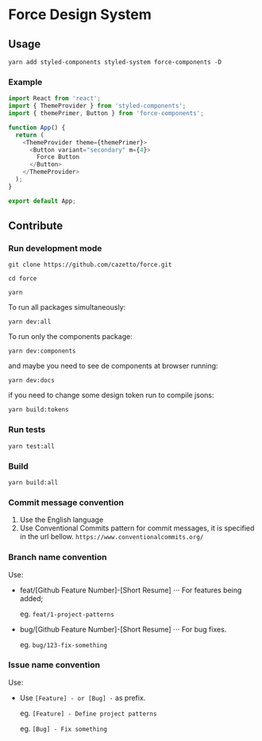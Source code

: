 # Force Design System

## Usage

`yarn add styled-components styled-system force-components -D`

### Example
```javascript
import React from 'react';
import { ThemeProvider } from 'styled-components';
import { themePrimer, Button } from 'force-components';

function App() {
  return (
    <ThemeProvider theme={themePrimer}>
      <Button variant="secondary" m={4}>
        Force Button
      </Button>
    </ThemeProvider>
  );
}

export default App;
```

## Contribute

### Run development mode

`git clone https://github.com/cazetto/force.git`

`cd force`

`yarn`

To run all packages simultaneously:

`yarn dev:all`

To run only the components package:

`yarn dev:components`

and maybe you need to see de components at browser running:

`yarn dev:docs`

if you need to change some design token run to compile jsons:

`yarn build:tokens`


### Run tests

`yarn test:all`

### Build

`yarn build:all`

### Commit message convention

1. Use the English language
2. Use Conventional Commits pattern for commit messages, it is specified in the url bellow.
   `https://www.conventionalcommits.org/`

### Branch name convention

Use:

- feat/[Github Feature Number]-[Short Resume] ⋅⋅⋅ For features being added;

  eg. `feat/1-project-patterns`

- bug/[Github Feature Number]-[Short Resume] ⋅⋅⋅ For bug fixes.

  eg. `bug/123-fix-something`

### Issue name convention

Use:

- Use `[Feature] - or [Bug] -` as prefix.

  eg. `[Feature] - Define project patterns`

  eg. `[Bug] - Fix something`
